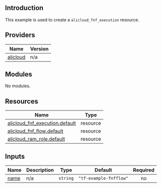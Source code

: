 <!-- BEGIN_TF_DOCS -->
## Introduction

This example is used to create a `alicloud_fnf_execution` resource.

## Providers

| Name | Version |
|------|---------|
| <a name="provider_alicloud"></a> [alicloud](#provider\_alicloud) | n/a |

## Modules

No modules.

## Resources

| Name | Type |
|------|------|
| [alicloud_fnf_execution.default](https://registry.terraform.io/providers/aliyun/alicloud/latest/docs/resources/fnf_execution) | resource |
| [alicloud_fnf_flow.default](https://registry.terraform.io/providers/aliyun/alicloud/latest/docs/resources/fnf_flow) | resource |
| [alicloud_ram_role.default](https://registry.terraform.io/providers/aliyun/alicloud/latest/docs/resources/ram_role) | resource |

## Inputs

| Name | Description | Type | Default | Required |
|------|-------------|------|---------|:--------:|
| <a name="input_name"></a> [name](#input\_name) | n/a | `string` | `"tf-example-fnfflow"` | no |
<!-- END_TF_DOCS -->    